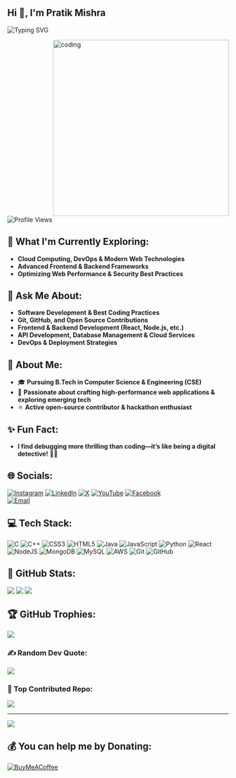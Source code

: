 ## Hi 👋, I'm Pratik Mishra

<p align="left">
    <img src="https://readme-typing-svg.demolab.com?font=Fira+Code&size=22&pause=1000&color=FFAA33&width=600&lines=A+Passionate+Software+Engineer+From+India" alt="Typing SVG" />
</p>

<img align="right" alt="coding" width="400" src="https://cdn.dribbble.com/users/1162077/screenshots/3848914/programmer.gif">

![Profile Views](https://komarev.com/ghpvc/?username=pratikmishra09&label=Profile%20views&color=0e75b6&style=flat)

## 🌟 What I'm Currently Exploring:
- **Cloud Computing, DevOps & Modern Web Technologies**
- **Advanced Frontend & Backend Frameworks**
- **Optimizing Web Performance & Security Best Practices**

## 💬 Ask Me About:
- **Software Development & Best Coding Practices**
- **Git, GitHub, and Open Source Contributions**
- **Frontend & Backend Development (React, Node.js, etc.)**
- **API Development, Database Management & Cloud Services**
- **DevOps & Deployment Strategies**

## 🎯 About Me:
- 🎓 **Pursuing B.Tech in Computer Science & Engineering (CSE)**
- 🚀 **Passionate about crafting high-performance web applications & exploring emerging tech**
- ⚛️ **Active open-source contributor & hackathon enthusiast**

## ✨ Fun Fact:
- **I find debugging more thrilling than coding—it’s like being a digital detective!** 🕵️‍♂️

## 🌐 Socials:
[![Instagram](https://img.shields.io/badge/Instagram-%23E4405F.svg?logo=Instagram&logoColor=white)](https://instagram.com/mrpratik_108) 
[![LinkedIn](https://img.shields.io/badge/LinkedIn-%230077B5.svg?logo=linkedin&logoColor=white)](https://linkedin.com/in/pratik-mishra-491357260) 
[![X](https://img.shields.io/badge/X-black.svg?logo=X&logoColor=white)](https://x.com/@AlrxMr) 
[![YouTube](https://img.shields.io/badge/YouTube-%23FF0000.svg?logo=YouTube&logoColor=white)](https://www.youtube.com/@pratikmishra9226/videos) 
[![Facebook](https://img.shields.io/badge/Facebook-%231877F2.svg?logo=facebook&logoColor=white)](https://www.facebook.com/jjjsjsiidkjcjcjj/)  
[![Email](https://img.shields.io/badge/Email-D14836?logo=gmail&logoColor=white)](mailto:pk3057765@gmail.com)

## 💻 Tech Stack:
![C](https://img.shields.io/badge/c-%2300599C.svg?style=plastic&logo=c&logoColor=white) 
![C++](https://img.shields.io/badge/c++-%2300599C.svg?style=plastic&logo=c%2B%2B&logoColor=white) 
![CSS3](https://img.shields.io/badge/css3-%231572B6.svg?style=plastic&logo=css3&logoColor=white) 
![HTML5](https://img.shields.io/badge/html5-%23E34F26.svg?style=plastic&logo=html5&logoColor=white) 
![Java](https://img.shields.io/badge/java-%23ED8B00.svg?style=plastic&logo=openjdk&logoColor=white) 
![JavaScript](https://img.shields.io/badge/javascript-%23323330.svg?style=plastic&logo=javascript&logoColor=%23F7DF1E) 
![Python](https://img.shields.io/badge/python-3670A0?style=plastic&logo=python&logoColor=ffdd54) 
![React](https://img.shields.io/badge/react-%2320232a.svg?style=plastic&logo=react&logoColor=%2361DAFB) 
![NodeJS](https://img.shields.io/badge/node.js-6DA55F?style=plastic&logo=node.js&logoColor=white) 
![MongoDB](https://img.shields.io/badge/MongoDB-%234ea94b.svg?style=plastic&logo=mongodb&logoColor=white) 
![MySQL](https://img.shields.io/badge/mysql-4479A1.svg?style=plastic&logo=mysql&logoColor=white) 
![AWS](https://img.shields.io/badge/AWS-%23FF9900.svg?style=plastic&logo=amazon-aws&logoColor=white) 
![Git](https://img.shields.io/badge/git-%23F05033.svg?style=plastic&logo=git&logoColor=white) 
![GitHub](https://img.shields.io/badge/github-%23121011.svg?style=plastic&logo=github&logoColor=white)

## 💪 GitHub Stats:
![](https://github-readme-stats.vercel.app/api?username=pratikmishra09&theme=chartreuse-dark&hide_border=false&include_all_commits=true&count_private=true)
![](https://nirzak-streak-stats.vercel.app/?user=pratikmishra09&theme=chartreuse-dark&hide_border=false)
![](https://github-readme-stats.vercel.app/api/top-langs/?username=pratikmishra09&theme=chartreuse-dark&hide_border=false&include_all_commits=true&count_private=true&layout=compact)

## 🏆 GitHub Trophies:
![](https://github-profile-trophy.vercel.app/?username=pratikmishra09&theme=darkhub&no-frame=false&no-bg=false&margin-w=4)

### ✍ Random Dev Quote:
![](https://quotes-github-readme.vercel.app/api?type=horizontal&theme=chartreuse-dark)

### 🔽 Top Contributed Repo:
![](https://github-contributor-stats.vercel.app/api?username=pratikmishra09&limit=5&theme=chartreuse-dark&combine_all_yearly_contributions=true)

---
[![](https://visitcount.itsvg.in/api?id=pratikmishra09&icon=4&color=0)](https://visitcount.itsvg.in)

## 💰 You can help me by Donating:
[![BuyMeACoffee](https://img.shields.io/badge/Buy%20Me%20a%20Coffee-ffdd00?style=for-the-badge&logo=buy-me-a-coffee&logoColor=black)](https://buymeacoffee.com/pratiikmishra09)

<!-- Proudly created with GPRM ( https://gprm.itsvg.in ) -->
